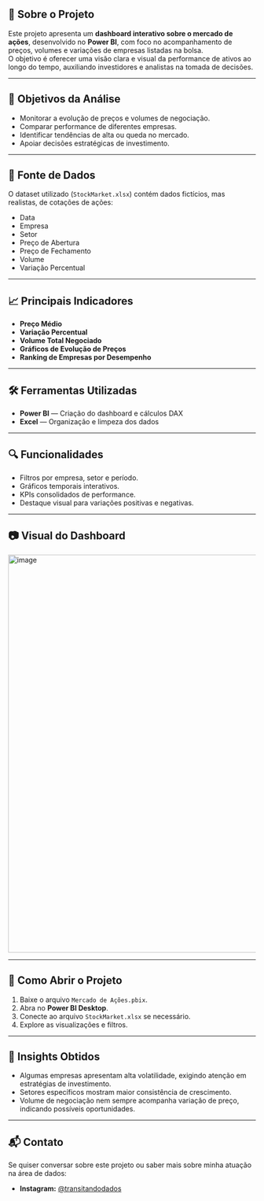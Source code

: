 ## 📌 Sobre o Projeto
Este projeto apresenta um **dashboard interativo sobre o mercado de ações**, desenvolvido no **Power BI**, com foco no acompanhamento de preços, volumes e variações de empresas listadas na bolsa.  
O objetivo é oferecer uma visão clara e visual da performance de ativos ao longo do tempo, auxiliando investidores e analistas na tomada de decisões.

---

## 🎯 Objetivos da Análise
- Monitorar a evolução de preços e volumes de negociação.
- Comparar performance de diferentes empresas.
- Identificar tendências de alta ou queda no mercado.
- Apoiar decisões estratégicas de investimento.

---

## 📂 Fonte de Dados
O dataset utilizado (`StockMarket.xlsx`) contém dados fictícios, mas realistas, de cotações de ações:
- Data
- Empresa
- Setor
- Preço de Abertura
- Preço de Fechamento
- Volume
- Variação Percentual

---

## 📈 Principais Indicadores
- **Preço Médio**
- **Variação Percentual**
- **Volume Total Negociado**
- **Gráficos de Evolução de Preços**
- **Ranking de Empresas por Desempenho**

---

## 🛠 Ferramentas Utilizadas
- **Power BI** — Criação do dashboard e cálculos DAX
- **Excel** — Organização e limpeza dos dados

---

## 🔍 Funcionalidades
- Filtros por empresa, setor e período.
- Gráficos temporais interativos.
- KPIs consolidados de performance.
- Destaque visual para variações positivas e negativas.

---

## 📷 Visual do Dashboard
<img width="1420" height="809" alt="image" src="https://github.com/user-attachments/assets/f1072a17-5208-42f0-8c2b-5385f73ccca8" />


---

## 🚀 Como Abrir o Projeto
1. Baixe o arquivo `Mercado de Ações.pbix`.
2. Abra no **Power BI Desktop**.
3. Conecte ao arquivo `StockMarket.xlsx` se necessário.
4. Explore as visualizações e filtros.

---

## 📌 Insights Obtidos
- Algumas empresas apresentam alta volatilidade, exigindo atenção em estratégias de investimento.
- Setores específicos mostram maior consistência de crescimento.
- Volume de negociação nem sempre acompanha variação de preço, indicando possíveis oportunidades.

---

## 📬 Contato
Se quiser conversar sobre este projeto ou saber mais sobre minha atuação na área de dados:
- **Instagram:** [@transitandodados](https://instagram.com/transitandodados)
